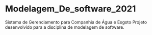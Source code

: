 # Modelagem_De_software_2021
Sistema  de Gerenciamento para Companhia de Água e Esgoto
Projeto desenvolvido para a disciplina de modelagem de software.
